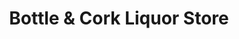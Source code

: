 ---
title: "Bottle & Cork Liquor Store"
url: /spruce-grove/bottle-and-cork-liquor-store/
shop: alcohol
---
